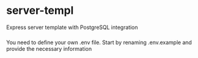 # server-templ
Express server template with PostgreSQL integration

###
You need to define your own .env file. Start by renaming .env.example and provide the necessary information
